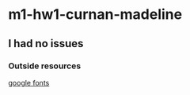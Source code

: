 # m1-hw1-curnan-madeline

## I had no issues

### Outside resources
[google fonts](https://fonts.google.com/)